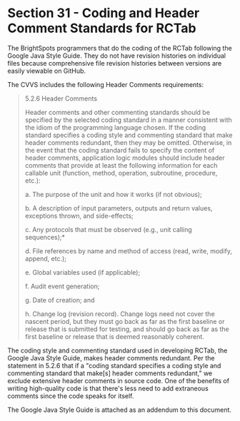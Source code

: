 # Section 31 - Coding and Header Comment Standards for RCTab

The BrightSpots programmers that do the coding of the RCTab following the Google Java Style Guide. They do not have revision histories on individual files because comprehensive file revision histories between versions are easily viewable on GitHub.

The CVVS includes the following Header Comments requirements:

> 5.2.6 Header Comments
> 
> Header comments and other commenting standards should be specified by the selected coding standard in a manner consistent with the idiom of the programming language chosen. If the coding standard specifies a coding style and commenting standard that make header comments redundant, then they may be omitted. Otherwise, in the event that the coding standard fails to specify the content of header comments, application logic modules should include header comments that provide at least the following information for each callable unit (function, method, operation, subroutine, procedure, etc.):
> 
> a. The purpose of the unit and how it works (if not obvious);
> 
> b. A description of input parameters, outputs and return values, exceptions thrown, and side-effects;
> 
> c. Any protocols that must be observed (e.g., unit calling sequences);*
> 
> d. File references by name and method of access (read, write, modify, append, etc.);
> 
> e. Global variables used (if applicable);
> 
> f. Audit event generation;
> 
> g. Date of creation; and
> 
> h. Change log (revision record). Change logs need not cover the nascent period, but they must go back as far as the first baseline or release that is submitted for testing, and should go back as far as the first baseline or release that is deemed reasonably coherent.

The coding style and commenting standard used in developing RCTab, the Google Java Style Guide, makes header comments redundant. Per the statement in 5.2.6 that if a "coding standard specifies a coding style and commenting standard that make[s] header comments redundant," we exclude extensive header comments in source code. One of the benefits of writing high-quality code is that there's less need to add extraneous comments since the code speaks for itself.

The Google Java Style Guide is attached as an addendum to this document.
